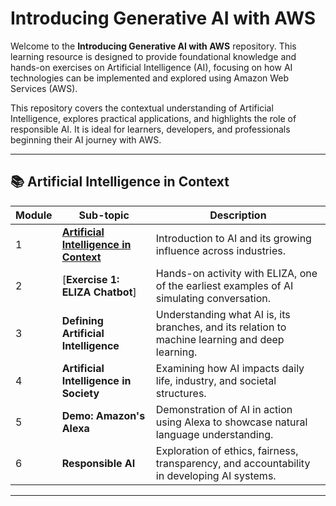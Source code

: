 # Introducing Generative AI with AWS

Welcome to the **Introducing Generative AI with AWS** repository. This learning resource is designed to provide foundational knowledge and hands-on exercises on Artificial Intelligence (AI), focusing on how AI technologies can be implemented and explored using Amazon Web Services (AWS).

This repository covers the contextual understanding of Artificial Intelligence, explores practical applications, and highlights the role of responsible AI. It is ideal for learners, developers, and professionals beginning their AI journey with AWS.

---

## 📚 Artificial Intelligence in Context

| Module | Sub-topic | Description |
|--------|-----------|-------------|
| 1      | [**Artificial Intelligence in Context**](DefiningAI.md) | Introduction to AI and its growing influence across industries. |
| 2      | [**Exercise 1: ELIZA Chatbot**] | Hands-on activity with ELIZA, one of the earliest examples of AI simulating conversation. |
| 3      | **Defining Artificial Intelligence** | Understanding what AI is, its branches, and its relation to machine learning and deep learning. |
| 4      | **Artificial Intelligence in Society** | Examining how AI impacts daily life, industry, and societal structures. |
| 5      | **Demo: Amazon's Alexa** | Demonstration of AI in action using Alexa to showcase natural language understanding. |
| 6      | **Responsible AI** | Exploration of ethics, fairness, transparency, and accountability in developing AI systems. |

---


